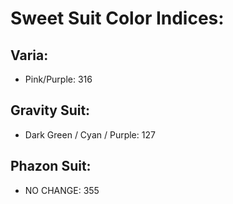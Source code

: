 # Sweet Suit Color Indices:

## Varia:
  - Pink/Purple: 316

## Gravity Suit:
  - Dark Green / Cyan / Purple: 127

## Phazon Suit:
  - NO CHANGE: 355